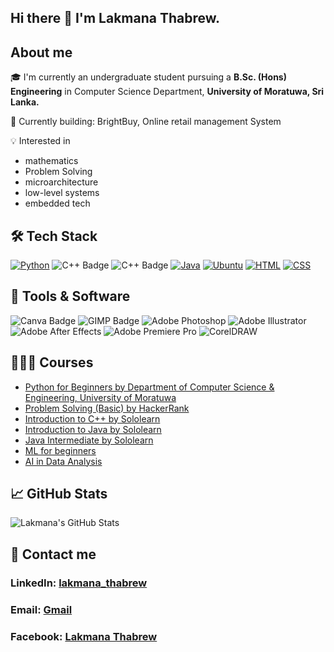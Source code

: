 ## Hi there 👋 I'm Lakmana Thabrew.

## About me

🎓 I'm currently an undergraduate student pursuing a **B.Sc. (Hons) Engineering** in Computer Science Department, **University of Moratuwa, Sri Lanka.**

🔧 Currently building: BrightBuy, Online retail management System

💡 Interested in
- mathematics
- Problem Solving
- microarchitecture
- low-level systems
- embedded tech

## 🛠️ Tech Stack
[![Python](https://img.shields.io/badge/Python-3776AB?logo=python&logoColor=fff)](#)
![C++ Badge](https://img.shields.io/badge/C%2B%2B-00599C?ogo=cplusplus&logoColor=fff&style=plastic)
![C++ Badge](https://img.shields.io/badge/C%2B%2B-00599Clogo=cplusplus&logoColor=fff&style=plastic)
[![Java](https://img.shields.io/badge/Java-%23ED8B00.svg?logo=openjdk&logoColor=white)](#)
[![Ubuntu](https://img.shields.io/badge/Ubuntu-E95420?logo=ubuntu&logoColor=white)](#)
[![HTML](https://img.shields.io/badge/HTML-%23E34F26.svg?logo=html5&logoColor=white)](#)
[![CSS](https://img.shields.io/badge/CSS-1572B6?logo=css3&logoColor=fff)](#) 

## 🧰 Tools & Software
![Canva Badge](https://img.shields.io/badge/Canva-00C4CC?logo=canva&logoColor=fff&style=plastic)
![GIMP Badge](https://img.shields.io/badge/GIMP-5C5543?logo=gimp&logoColor=fff&style=plastic)
![Adobe Photoshop](https://img.shields.io/badge/Photoshop-Expert-31A8FF?logo=adobe&logoColor=white)
![Adobe Illustrator](https://img.shields.io/badge/Adobe%20Illustrator-Expert-FF9A00?logo=adobe&logoColor=white)
![Adobe After Effects](https://img.shields.io/badge/After%20Effects-Expert-9999FF?logo=adobe&logoColor=white)
![Adobe Premiere Pro](https://img.shields.io/badge/Premiere%20Pro-Expert-9999FF?logo=adobe&logoColor=white)
![CorelDRAW](https://img.shields.io/badge/CorelDRAW-Expert-00B900?logoColor=white)

## 👨🏻‍🎓 Courses
- [Python for Beginners by Department of Computer Science & Engineering, University of Moratuwa](https://open.uom.lk/verify)
- [Problem Solving (Basic) by HackerRank](https://www.hackerrank.com/certificates/iframe/2cada0a0c6e9)
- [Introduction to C++ by Sololearn](https://www.sololearn.com/en/certificates/CC-LD2L040J)
- [Introduction to Java by Sololearn](https://www.sololearn.com/certificates/CC-XYUXO4XP)
- [Java Intermediate by Sololearn](https://www.sololearn.com/certificates/CC-6ZVSJRR8)
- [ML for beginners](https://www.sololearn.com/certificates/CC-QAVQM7IU)
- [AI in Data Analysis](https://www.sololearn.com/certificates/CC-LSNVYKQJ)

## 📈 GitHub Stats
![Lakmana's GitHub Stats](https://github-readme-stats.vercel.app/api?username=lakaThabrew&show_icons=true&theme=square)

## 🔗 Contact me
### LinkedIn:  [lakmana_thabrew](https://www.linkedin.com/in/lakmana-thabrew-55276b286/)

### Email: [Gmail](lakmanat.23@cse.mrt.ac.lk)

### Facebook: [Lakmana Thabrew](https://facebook.com/profile.php?id=100090132404413)


